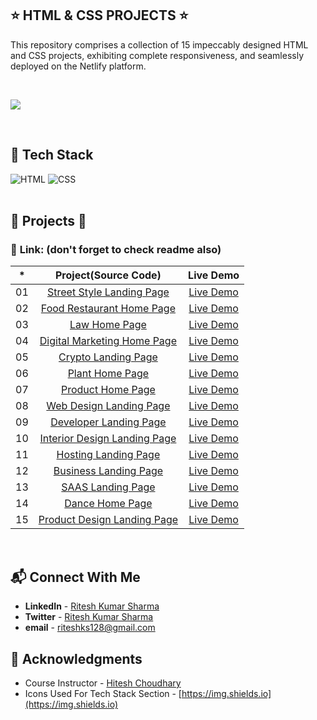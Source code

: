 ## ⭐ HTML & CSS PROJECTS ⭐


This repository comprises a collection of 15 impeccably designed HTML and CSS projects, exhibiting complete responsiveness, and seamlessly deployed on the Netlify platform.

<br>

[<img src= "https://img.shields.io/badge/PROJCET LINK-1DA55F?style=for-the-badge&logo=&logoColor=white" />](https://html-css-projects-rks.netlify.app/)

<br>

## 📌 Tech Stack

![HTML](https://img.shields.io/badge/html5%20-%23E34F26.svg?&style=for-the-badge&logo=html5&logoColor=white)
![CSS](https://img.shields.io/badge/css3%20-%231572B6.svg?&style=for-the-badge&logo=css3&logoColor=white)
<br>
<br>


## 🛑 Projects 🛑

### 📌 **Link: (don't forget to check readme also)**


| \*  |      **Project(Source Code)**       |   Live Demo   |
| :-: | :-----------------------------: | :-----------: |
| 01  |         [Street Style Landing Page](https://github.com/ritesh-rks/HTML-CSS-Projects/tree/main/01-Street-Style-Landing-Page)         | [Live Demo](https://html-css-projects-rks.netlify.app/01-street-style-landing-page/) |
| 02  |      [Food Restaurant Home Page](https://github.com/ritesh-rks/HTML-CSS-Projects/tree/main/02-Food-Restaurant-Home-Page)       | [Live Demo](https://html-css-projects-rks.netlify.app/02-food-restaurant-home-page/) |
| 03  | [Law Home Page](https://github.com/ritesh-rks/HTML-CSS-Projects/tree/main/03-Law-Home-Page) | [Live Demo](https://html-css-projects-rks.netlify.app/03-law-home-page/) |
| 04  |    [Digital Marketing Home Page](https://github.com/ritesh-rks/HTML-CSS-Projects/tree/main/04-Digital-Marketing-Home-Page)     | [Live Demo](https://html-css-projects-rks.netlify.app/04-digital-marketing-home-page/) |
| 05  |          [Crypto Landing Page](https://github.com/ritesh-rks/HTML-CSS-Projects/tree/main/05-Crypto-Landing-Page)           | [Live Demo](https://html-css-projects-rks.netlify.app/05-crypto-landing-page/) |
| 06  |        [Plant Home Page](https://github.com/ritesh-rks/HTML-CSS-Projects/tree/main/06-Plant-Home-Page)         | [Live Demo](https://html-css-projects-rks.netlify.app/06-plant-home-page/) |
| 07  |    [ Product Home Page](https://github.com/ritesh-rks/HTML-CSS-Projects/tree/main/07-Product-Home-Page)    | [Live Demo](https://html-css-projects-rks.netlify.app/07-product-home-page/) |
| 08  | [Web Design Landing Page](https://github.com/ritesh-rks/HTML-CSS-Projects/tree/main/08-Web-Design-Landing-Page) | [Live Demo](https://html-css-projects-rks.netlify.app/08-web-design-landing-page/) |
| 09  | [Developer Landing Page](https://github.com/ritesh-rks/HTML-CSS-Projects/tree/main/09-Developer-Landing-Page) | [Live Demo](https://html-css-projects-rks.netlify.app/09-developer-landing-page/) |
| 10  | [Interior Design Landing Page](https://github.com/ritesh-rks/HTML-CSS-Projects/tree/main/10-Interior-Design-Landing-Page) | [Live Demo](https://html-css-projects-rks.netlify.app/10-interior-design-landing-page/) |
| 11  | [Hosting Landing Page](https://github.com/ritesh-rks/HTML-CSS-Projects/tree/main/11-Hosting-Landing-Page) | [Live Demo](https://html-css-projects-rks.netlify.app/11-hosting-landing-page/) |
| 12  | [Business Landing Page](https://github.com/ritesh-rks/HTML-CSS-Projects/tree/main/12-Business-Landing-Page) | [Live Demo](https://html-css-projects-rks.netlify.app/12-business-landing-page/) |
| 13  | [SAAS Landing Page](https://github.com/ritesh-rks/HTML-CSS-Projects/tree/main/13-SAAS-Landing-Page) | [Live Demo](https://html-css-projects-rks.netlify.app/13-saas-landing-page/) |
| 14  | [Dance Home Page](https://github.com/ritesh-rks/HTML-CSS-Projects/tree/main/14-Dance-Home-Page) | [Live Demo](https://html-css-projects-rks.netlify.app/14-dance-home-page/) |
| 15  | [Product Design Landing Page](https://github.com/ritesh-rks/HTML-CSS-Projects/tree/main/15-Product-Design-Landing-Page) | [Live Demo](https://html-css-projects-rks.netlify.app/15-product-design-landing-page/) |




<br>

## 📬 Connect With Me

- **LinkedIn** - [Ritesh Kumar Sharma](https://www.linkedin.com/in/ritesh-sharma-rk40/)
- **Twitter** - [Ritesh Kumar Sharma](https://twitter.com/sharma_coder)
- **email** - [riteshks128@gmail.com](mailto:riteshks128@gmail.com)

## 📌 Acknowledgments

- Course Instructor - [Hitesh Choudhary](https://github.com/hiteshchoudhary)
- Icons Used For Tech Stack Section - [https://img.shields.io](https://img.shields.io)

